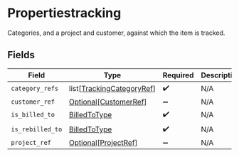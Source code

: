 # Propertiestracking

Categories, and a project and customer, against which the item is tracked.


## Fields

| Field                                                                   | Type                                                                    | Required                                                                | Description                                                             |
| ----------------------------------------------------------------------- | ----------------------------------------------------------------------- | ----------------------------------------------------------------------- | ----------------------------------------------------------------------- |
| `category_refs`                                                         | list[[TrackingCategoryRef](../../models/shared/trackingcategoryref.md)] | :heavy_check_mark:                                                      | N/A                                                                     |
| `customer_ref`                                                          | [Optional[CustomerRef]](../../models/shared/customerref.md)             | :heavy_minus_sign:                                                      | N/A                                                                     |
| `is_billed_to`                                                          | [BilledToType](../../models/shared/billedtotype.md)                     | :heavy_check_mark:                                                      | N/A                                                                     |
| `is_rebilled_to`                                                        | [BilledToType](../../models/shared/billedtotype.md)                     | :heavy_check_mark:                                                      | N/A                                                                     |
| `project_ref`                                                           | [Optional[ProjectRef]](../../models/shared/projectref.md)               | :heavy_minus_sign:                                                      | N/A                                                                     |